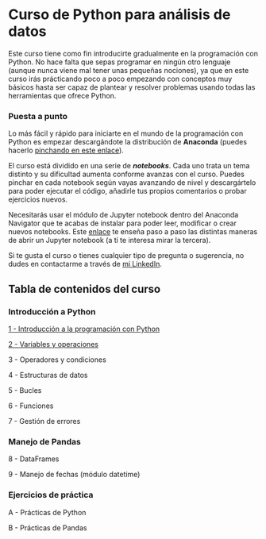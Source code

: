 # Curso de Python para análisis de datos

Este curso tiene como fin introducirte gradualmente en la programación con Python. No hace falta que sepas programar en ningún otro lenguaje (aunque nunca viene mal tener unas pequeñas nociones), ya que en este curso irás prácticando poco a poco empezando con conceptos muy básicos hasta ser capaz de plantear y resolver problemas usando todas las herramientas que ofrece Python.


### Puesta a punto

Lo más fácil y rápido para iniciarte en el mundo de la programación con Python es empezar descargándote la distribución de **Anaconda** (puedes hacerlo [pinchando en este enlace](https://www.anaconda.com/products/individual#Downloads)).

El curso está dividido en una serie de ***notebooks***. Cada uno trata un tema distinto y su dificultad aumenta conforme avanzas con el curso. Puedes pinchar en cada notebook según vayas avanzando de nivel y descargártelo para poder ejecutar el código, añadirle tus propios comentarios o probar ejercicios nuevos. 

Necesitarás usar el módulo de Jupyter notebook dentro del Anaconda Navigator que te acabas de instalar para poder leer, modificar o crear nuevos notebooks. Este [enlace](https://pythonforundergradengineers.com/opening-a-jupyter-notebook-on-windows.html) te enseña paso a paso las distintas maneras de abrir un Jupyter notebook (a tí te interesa mirar la tercera).

Si te gusta el curso o tienes cualquier tipo de pregunta o sugerencia, no dudes en contactarme a través de [mi LinkedIn](https://www.linkedin.com/in/vegalaguna/).



## Tabla de contenidos del curso


### Introducción a Python

[1 - Introducción a la programación con Python](https://github.com/VegaLaguna/curso_python/blob/main/01-Intro_a_Python.ipynb)

[2 - Variables y operaciones](https://github.com/VegaLaguna/curso_python/blob/main/02-Variables_y_Operaciones.ipynb)

3 - Operadores y condiciones

4 - Estructuras de datos

5 - Bucles

6 - Funciones

7 - Gestión de errores


### Manejo de Pandas

8 - DataFrames

9 - Manejo de fechas (módulo datetime)


### Ejercicios de práctica

A - Prácticas de Python

B - Prácticas de Pandas
